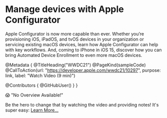 # Manage devices with Apple Configurator

Apple Configurator is now more capable than ever. Whether you’re provisioning iOS, iPadOS, and tvOS devices in your organization or servicing existing macOS devices, learn how Apple Configurator can help with key workflows. And, coming to iPhone in iOS 15, discover how you can bring Automated Device Enrollment to even more macOS devices.

@Metadata {
   @TitleHeading("WWDC21")
   @PageKind(sampleCode)
   @CallToAction(url: "https://developer.apple.com/wwdc21/10297", purpose: link, label: "Watch Video (9 min)")

   @Contributors {
      @GitHubUser(<replace this with your GitHub handle>)
   }
}

😱 "No Overview Available!"

Be the hero to change that by watching the video and providing notes! It's super easy:
 [Learn More…](https://wwdcnotes.github.io/WWDCNotes/documentation/wwdcnotes/contributing)
